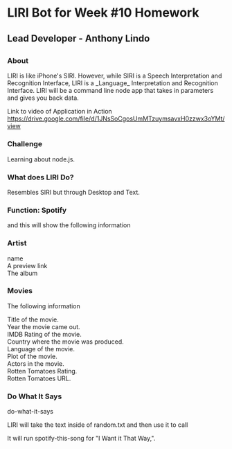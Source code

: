 
<h1>LIRI Bot for Week #10 Homework</h1>
<h2>Lead Developer - Anthony Lindo<h2>

<h3>About</h3>
<p>LIRI is like iPhone's SIRI. However, while SIRI is a Speech Interpretation and Recognition Interface, LIRI is a _Language_ Interpretation and Recognition Interface. LIRI will be a command line node app that takes in parameters and gives you back data.</p>

Link to video of Application in Action
https://drive.google.com/file/d/1JNsSoCgosUmMTzuymsavxH0zzwx3oYMt/view

<h3>Challenge</h3>
Learning about node.js.

<h3>What does LIRI Do?</h3>
Resembles SIRI but through Desktop and Text.

<h3>Function: Spotify</h3>
<user inserts song title> and this will show the following information

<h3>Artist</h3>
name</br>
A preview link</br>
The album</br>

<h3>Movies</h3>
<insert movie title>

The following information

Title of the movie.</br>
Year the movie came out.</br>
IMDB Rating of the movie.</br>
Country where the movie was produced.</br>
Language of the movie.</br>
Plot of the movie.</br>
Actors in the movie.</br>
Rotten Tomatoes Rating.</br>
Rotten Tomatoes URL.</br>


<h3>Do What It Says</h3>
do-what-it-says

LIRI will take the text inside of random.txt and then use it to call

It will run spotify-this-song for "I Want it That Way,".
